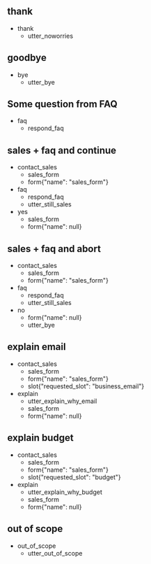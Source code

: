 ## thank
* thank
  - utter_noworries

## goodbye
* bye
  - utter_bye
  
 ## Some question from FAQ
* faq
  - respond_faq
  
  
## sales + faq and continue
* contact_sales
    - sales_form
    - form{"name": "sales_form"}
* faq
    - respond_faq
    - utter_still_sales
* yes
    - sales_form
    - form{"name": null}
    
## sales + faq and abort
* contact_sales
    - sales_form
    - form{"name": "sales_form"}
* faq
    - respond_faq
    - utter_still_sales
* no
    - form{"name": null}
    - utter_bye
    
## explain email
* contact_sales
    - sales_form
    - form{"name": "sales_form"}
    - slot{"requested_slot": "business_email"}
* explain
    - utter_explain_why_email
    - sales_form
    - form{"name": null}

## explain budget
* contact_sales
    - sales_form
    - form{"name": "sales_form"}
    - slot{"requested_slot": "budget"}
* explain
    - utter_explain_why_budget
    - sales_form
    - form{"name": null}
    
## out of scope
* out_of_scope
    - utter_out_of_scope